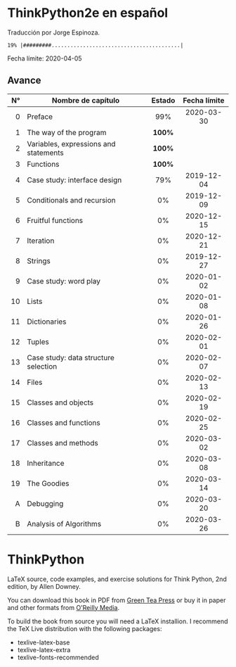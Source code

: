 ThinkPython2e en español
========================

Traducción por Jorge Espinoza.

`19% |#########.........................................|`

Fecha límite: 2020-04-05

## **Avance**

| N° | Nombre de capítulo                        | Estado        | Fecha límite |
|---:|-------------------------------------------|:-------------:|:------------:|
| 0  | Preface                                   | 99%           | 2020-03-30   |
| 1  | The way of the program                    | **100%**      |              |
| 2  | Variables, expressions and statements     | **100%**      |              |
| 3  | Functions                                 | **100%**      |              |
| 4  | Case study: interface design              | 79%           | 2019-12-04   |
| 5  | Conditionals and recursion                | 0%            | 2019-12-09   |
| 6  | Fruitful functions                        | 0%            | 2020-12-15   |
| 7  | Iteration                                 | 0%            | 2020-12-21   |
| 8  | Strings                                   | 0%            | 2019-12-27   |
| 9  | Case study: word play                     | 0%            | 2020-01-02   |
| 10 | Lists                                     | 0%            | 2020-01-08   |
| 11 | Dictionaries                              | 0%            | 2020-01-26   |
| 12 | Tuples                                    | 0%            | 2020-02-01   |
| 13 | Case study: data structure selection      | 0%            | 2020-02-07   |
| 14 | Files                                     | 0%            | 2020-02-13   |
| 15 | Classes and objects                       | 0%            | 2020-02-19   |
| 16 | Classes and functions                     | 0%            | 2020-02-25   |
| 17 | Classes and methods                       | 0%            | 2020-03-02   |
| 18 | Inheritance                               | 0%            | 2020-03-08   |
| 19 | The Goodies                               | 0%            | 2020-03-14   |
| A  | Debugging                                 | 0%            | 2020-03-20   |
| B  | Analysis of Algorithms                    | 0%            | 2020-03-26   |



ThinkPython
===========

LaTeX source, code examples, and exercise solutions for Think Python, 2nd edition, by Allen Downey.

You can download this book in PDF from [Green Tea Press](http://greenteapress.com/wp/think-python-2e/) or buy it in paper and other formats from [O'Reilly Media](http://shop.oreilly.com/product/0636920045267.do).

To build the book from source you will need a LaTeX installion.  I recommend the TeX Live distribution with the following packages:

* texlive-latex-base
* texlive-latex-extra
* texlive-fonts-recommended

